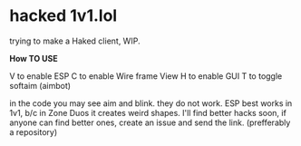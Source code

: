 # hacked 1v1.lol
trying to make a Haked client, WIP.

**How TO USE**

V to enable ESP
C to enable Wire frame View
H to enable GUI
T to toggle softaim (aimbot)


in the code you may see aim and blink. they do not work. 
ESP best works in 1v1, b/c in Zone Duos it creates weird shapes. 
I'll find better hacks soon, if anyone can find better ones, create an issue and send the link. (prefferably a repository)

